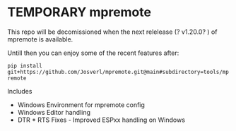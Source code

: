 # TEMPORARY mpremote

This repo will be decomissioned when the next relelease (? v1.20.0? ) of mpremote is available.

Untill then you can enjoy some of the recent features after:

`pip install  git+https://github.com/Josverl/mpremote.git@main#subdirectory=tools/mpremote `

Includes
- Windows Environment for mpremote config 
- Windows Editor handling 
- DTR * RTS Fixes - Improved ESPxx handling on Windows 
  